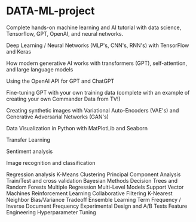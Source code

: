 # DATA-ML-project
Complete hands-on machine learning and AI tutorial with data science, Tensorflow, GPT, OpenAI, and neural networks.


Deep Learning / Neural Networks (MLP's, CNN's, RNN's) with TensorFlow and Keras

How modern generative AI works with transformers (GPT), self-attention, and large language models

Using the OpenAI API for GPT and ChatGPT

Fine-tuning GPT with your own training data (complete with an example of creating your own Commander Data from TV!)

Creating synthetic images with Variational Auto-Encoders (VAE's) and Generative Adversarial Networks (GAN's)

Data Visualization in Python with MatPlotLib and Seaborn

Transfer Learning

Sentiment analysis

Image recognition and classification

Regression analysis
K-Means Clustering
Principal Component Analysis
Train/Test and cross validation
Bayesian Methods
Decision Trees and Random Forests
Multiple Regression
Multi-Level Models
Support Vector Machines
Reinforcement Learning
Collaborative Filtering
K-Nearest Neighbor
Bias/Variance Tradeoff
Ensemble Learning
Term Frequency / Inverse Document Frequency
Experimental Design and A/B Tests
Feature Engineering
Hyperparameter Tuning
